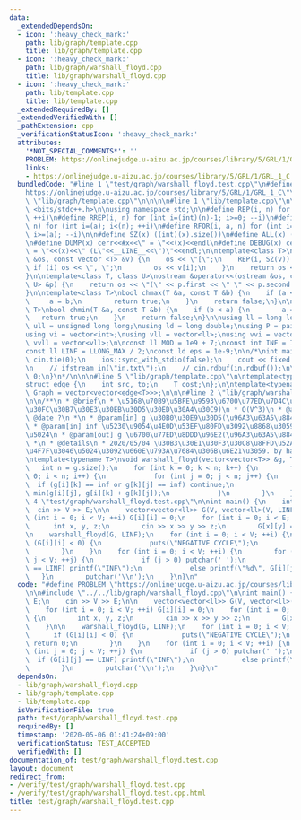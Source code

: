 ```yaml
---
data:
  _extendedDependsOn:
  - icon: ':heavy_check_mark:'
    path: lib/graph/template.cpp
    title: lib/graph/template.cpp
  - icon: ':heavy_check_mark:'
    path: lib/graph/warshall_floyd.cpp
    title: lib/graph/warshall_floyd.cpp
  - icon: ':heavy_check_mark:'
    path: lib/template.cpp
    title: lib/template.cpp
  _extendedRequiredBy: []
  _extendedVerifiedWith: []
  _pathExtension: cpp
  _verificationStatusIcon: ':heavy_check_mark:'
  attributes:
    '*NOT_SPECIAL_COMMENTS*': ''
    PROBLEM: https://onlinejudge.u-aizu.ac.jp/courses/library/5/GRL/1/GRL_1_C
    links:
    - https://onlinejudge.u-aizu.ac.jp/courses/library/5/GRL/1/GRL_1_C
  bundledCode: "#line 1 \"test/graph/warshall_floyd.test.cpp\"\n#define PROBLEM \"\
    https://onlinejudge.u-aizu.ac.jp/courses/library/5/GRL/1/GRL_1_C\"\n\n#line 1\
    \ \"lib/graph/template.cpp\"\n\n\n\n#line 1 \"lib/template.cpp\"\n\n\n\n#include\
    \ <bits/stdc++.h>\n\nusing namespace std;\n\n#define REP(i, n) for (int i=0; i<(n);\
    \ ++i)\n#define RREP(i, n) for (int i=(int)(n)-1; i>=0; --i)\n#define FOR(i, a,\
    \ n) for (int i=(a); i<(n); ++i)\n#define RFOR(i, a, n) for (int i=(int)(n)-1;\
    \ i>=(a); --i)\n\n#define SZ(x) ((int)(x).size())\n#define ALL(x) (x).begin(),(x).end()\n\
    \n#define DUMP(x) cerr<<#x<<\" = \"<<(x)<<endl\n#define DEBUG(x) cerr<<#x<<\"\
    \ = \"<<(x)<<\" (L\"<<__LINE__<<\")\"<<endl;\n\ntemplate<class T>\nostream &operator<<(ostream\
    \ &os, const vector <T> &v) {\n    os << \"[\";\n    REP(i, SZ(v)) {\n       \
    \ if (i) os << \", \";\n        os << v[i];\n    }\n    return os << \"]\";\n\
    }\n\ntemplate<class T, class U>\nostream &operator<<(ostream &os, const pair <T,\
    \ U> &p) {\n    return os << \"(\" << p.first << \" \" << p.second << \")\";\n\
    }\n\ntemplate<class T>\nbool chmax(T &a, const T &b) {\n    if (a < b) {\n   \
    \     a = b;\n        return true;\n    }\n    return false;\n}\n\ntemplate<class\
    \ T>\nbool chmin(T &a, const T &b) {\n    if (b < a) {\n        a = b;\n     \
    \   return true;\n    }\n    return false;\n}\n\nusing ll = long long;\nusing\
    \ ull = unsigned long long;\nusing ld = long double;\nusing P = pair<int, int>;\n\
    using vi = vector<int>;\nusing vll = vector<ll>;\nusing vvi = vector<vi>;\nusing\
    \ vvll = vector<vll>;\n\nconst ll MOD = 1e9 + 7;\nconst int INF = INT_MAX / 2;\n\
    const ll LINF = LLONG_MAX / 2;\nconst ld eps = 1e-9;\n\n/*\nint main() {\n   \
    \ cin.tie(0);\n    ios::sync_with_stdio(false);\n    cout << fixed << setprecision(10);\n\
    \n    // ifstream in(\"in.txt\");\n    // cin.rdbuf(in.rdbuf());\n\n    return\
    \ 0;\n}\n*/\n\n\n#line 5 \"lib/graph/template.cpp\"\n\ntemplate<typename T>\n\
    struct edge {\n    int src, to;\n    T cost;\n};\n\ntemplate<typename T>\nusing\
    \ Graph = vector<vector<edge<T>>>;\n\n\n#line 2 \"lib/graph/warshall_floyd.cpp\"\
    \n\n/**\n * @brief\n * \u5168\u70B9\u5BFE\u9593\u6700\u77ED\u7D4C\u8DEF(\u30EF\
    \u30FC\u30B7\u30E3\u30EB\u30D5\u30ED\u30A4\u30C9)\n * O(V^3)\n * @author ?\n *\
    \ @date ?\n *\n * @param[in] g \u30B0\u30E9\u30D5(\u96A3\u63A5\u884C\u5217)\n\
    \ * @param[in] inf \u5230\u9054\u4E0D\u53EF\u80FD\u3092\u8868\u3059\u7121\u9650\
    \u5024\n * @param[out] g \u6700\u77ED\u8DDD\u96E2(\u96A3\u63A5\u884C\u5217)\n\
    \ *\n * @details\n * 2020/05/04 \u30B3\u30E1\u30F3\u30C8\u8FFD\u52A0, inf \u306B\
    \u4F7F\u3046\u5024\u3092\u660E\u793A\u7684\u306B\u6E21\u3059. by habara-k\n */\n\
    \ntemplate<typename T>\nvoid warshall_floyd(vector<vector<T>> &g, T inf) {\n \
    \   int n = g.size();\n    for (int k = 0; k < n; k++) {\n        for (int i =\
    \ 0; i < n; i++) {\n            for (int j = 0; j < n; j++) {\n              \
    \  if (g[i][k] == inf or g[k][j] == inf) continue;\n                g[i][j] =\
    \ min(g[i][j], g[i][k] + g[k][j]);\n            }\n        }\n    }\n}\n#line\
    \ 4 \"test/graph/warshall_floyd.test.cpp\"\n\nint main() {\n    int V, E;\n  \
    \  cin >> V >> E;\n\n    vector<vector<ll>> G(V, vector<ll>(V, LINF));\n    for\
    \ (int i = 0; i < V; ++i) G[i][i] = 0;\n    for (int i = 0; i < E; ++i) {\n  \
    \      int x, y, z;\n        cin >> x >> y >> z;\n        G[x][y] = z;\n    }\n\
    \n    warshall_floyd(G, LINF);\n    for (int i = 0; i < V; ++i) {\n        if\
    \ (G[i][i] < 0) {\n            puts(\"NEGATIVE CYCLE\");\n            return 0;\n\
    \        }\n    }\n    for (int i = 0; i < V; ++i) {\n        for (int j = 0;\
    \ j < V; ++j) {\n            if (j > 0) putchar(' ');\n            if (G[i][j]\
    \ == LINF) printf(\"INF\");\n            else printf(\"%d\", G[i][j]);\n     \
    \   }\n        putchar('\\n');\n    }\n}\n"
  code: "#define PROBLEM \"https://onlinejudge.u-aizu.ac.jp/courses/library/5/GRL/1/GRL_1_C\"\
    \n\n#include \"../../lib/graph/warshall_floyd.cpp\"\n\nint main() {\n    int V,\
    \ E;\n    cin >> V >> E;\n\n    vector<vector<ll>> G(V, vector<ll>(V, LINF));\n\
    \    for (int i = 0; i < V; ++i) G[i][i] = 0;\n    for (int i = 0; i < E; ++i)\
    \ {\n        int x, y, z;\n        cin >> x >> y >> z;\n        G[x][y] = z;\n\
    \    }\n\n    warshall_floyd(G, LINF);\n    for (int i = 0; i < V; ++i) {\n  \
    \      if (G[i][i] < 0) {\n            puts(\"NEGATIVE CYCLE\");\n           \
    \ return 0;\n        }\n    }\n    for (int i = 0; i < V; ++i) {\n        for\
    \ (int j = 0; j < V; ++j) {\n            if (j > 0) putchar(' ');\n          \
    \  if (G[i][j] == LINF) printf(\"INF\");\n            else printf(\"%d\", G[i][j]);\n\
    \        }\n        putchar('\\n');\n    }\n}\n"
  dependsOn:
  - lib/graph/warshall_floyd.cpp
  - lib/graph/template.cpp
  - lib/template.cpp
  isVerificationFile: true
  path: test/graph/warshall_floyd.test.cpp
  requiredBy: []
  timestamp: '2020-05-06 01:41:24+09:00'
  verificationStatus: TEST_ACCEPTED
  verifiedWith: []
documentation_of: test/graph/warshall_floyd.test.cpp
layout: document
redirect_from:
- /verify/test/graph/warshall_floyd.test.cpp
- /verify/test/graph/warshall_floyd.test.cpp.html
title: test/graph/warshall_floyd.test.cpp
---
```

